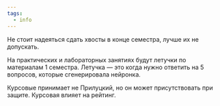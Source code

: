 ```yaml
---
tags:
  - info
---
```

Не стоит надеяться сдать хвосты в конце семестра, лучше их не допускать.

На практических и лабораторных занятиях будут летучки по материалам 1 семестра. Летучка — это когда нужно ответить на 5 вопросов, которые сгенерировала нейронка.

Курсовые принимает не Прилуцкий, но он может присутствовать при защите. Курсовая влияет на рейтинг.